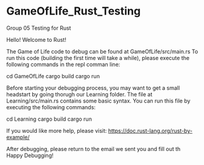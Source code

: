 # GameOfLife_Rust_Testing
Group 05 Testing for Rust


Hello!
Welcome to Rust!

The Game of Life code to debug can be found at GameOfLife/src/main.rs
To run this code (building the first time will take a while), please execute the following commands in the repl comman line:

cd GameOfLife
cargo build
cargo run

Before starting your debugging process, you may want to get a small headstart by going thorugh our Learning folder. The file at Learning/src/main.rs contains some basic syntax. You can run this file by executing the following commands:

cd Learning
cargo build
cargo run

If you would like more help, please visit: https://doc.rust-lang.org/rust-by-example/

After debugging, please return to the email we sent you and fill out th
Happy Debugging!
